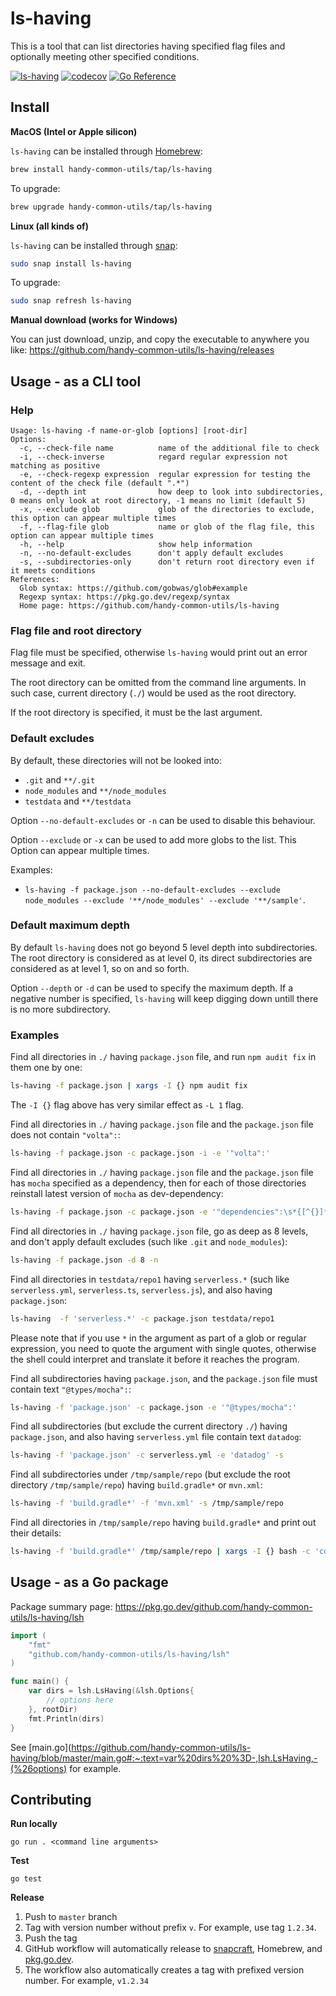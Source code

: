 # ls-having

This is a tool that can list directories having specified flag files and optionally meeting other specified conditions.

[![ls-having](https://snapcraft.io/ls-having/badge.svg)](https://snapcraft.io/ls-having)
[![codecov](https://codecov.io/gh/handy-common-utils/ls-having/branch/master/graph/badge.svg?token=CJLY2DXUAU)](https://codecov.io/gh/handy-common-utils/ls-having)
[![Go Reference](https://pkg.go.dev/badge/github.com/handy-common-utils/ls-having.svg)](https://pkg.go.dev/github.com/handy-common-utils/ls-having/lsh)

## Install

**MacOS (Intel or Apple silicon)**

`ls-having` can be installed through [Homebrew](https://brew.sh/):

```sh
brew install handy-common-utils/tap/ls-having
```

To upgrade:

```sh
brew upgrade handy-common-utils/tap/ls-having
```

**Linux (all kinds of)**

`ls-having` can be installed through [snap](https://snapcraft.io/docs/installing-snapd):

```sh
sudo snap install ls-having
```

To upgrade:

```sh
sudo snap refresh ls-having
```

**Manual download (works for Windows)**

You can just download, unzip, and copy the executable to anywhere you like:
https://github.com/handy-common-utils/ls-having/releases

## Usage - as a CLI tool

### Help

```
Usage: ls-having -f name-or-glob [options] [root-dir]
Options:
  -c, --check-file name          name of the additional file to check
  -i, --check-inverse            regard regular expression not matching as positive
  -e, --check-regexp expression  regular expression for testing the content of the check file (default ".*")
  -d, --depth int                how deep to look into subdirectories, 0 means only look at root directory, -1 means no limit (default 5)
  -x, --exclude glob             glob of the directories to exclude, this option can appear multiple times
  -f, --flag-file glob           name or glob of the flag file, this option can appear multiple times
  -h, --help                     show help information
  -n, --no-default-excludes      don't apply default excludes
  -s, --subdirectories-only      don't return root directory even if it meets conditions
References:
  Glob syntax: https://github.com/gobwas/glob#example
  Regexp syntax: https://pkg.go.dev/regexp/syntax
  Home page: https://github.com/handy-common-utils/ls-having
```

### Flag file and root directory

Flag file must be specified, otherwise `ls-having` would print out an error message and exit.

The root directory can be omitted from the command line arguments.
In such case, current directory (`./`) would be used as the root directory.

If the root directory is specified, it must be the last argument.

### Default excludes

By default, these directories will not be looked into:

- `.git` and `**/.git`
- `node_modules` and `**/node_modules`
- `testdata` and `**/testdata`

Option `--no-default-excludes` or `-n` can be used to disable this behaviour.

Option `--exclude` or `-x` can be used to add more globs to the list.
This Option can appear multiple times.

Examples:

- `ls-having -f package.json --no-default-excludes --exclude node_modules --exclude '**/node_modules' --exclude '**/sample'`.

### Default maximum depth

By default `ls-having` does not go beyond 5 level depth into subdirectories.
The root directory is considered as at level 0, its direct subdirectories are
considered as at level 1, so on and so forth.

Option `--depth` or `-d` can be used to specify the maximum depth.
If a negative number is specified, `ls-having` will keep digging down
untill there is no more subdirectory.

### Examples

Find all directories in `./` having `package.json` file,
and run `npm audit fix` in them one by one:

```sh
ls-having -f package.json | xargs -I {} npm audit fix
```

The `-I {}` flag above has very similar effect as `-L 1` flag.

Find all directories in `./` having `package.json` file
and the `package.json` file does not contain `"volta":`:

```sh
ls-having -f package.json -c package.json -i -e '"volta":'
```

Find all directories in `./` having `package.json` file
and the `package.json` file has `mocha` specified as a dependency,
then for each of those directories reinstall latest version of `mocha` as dev-dependency:

```sh
ls-having -f package.json -c package.json -e '"dependencies":\s*{[^{}]*"mocha":' | xargs -I {} bash -c 'cd {}; npm i -D mocha@latest'
```

Find all directories in `./` having `package.json` file,
go as deep as 8 levels, and don't apply default excludes
(such like `.git` and `node_modules`):

```sh
ls-having -f package.json -d 8 -n
```

Find all directories in `testdata/repo1` having `serverless.*`
(such like `serverless.yml`, `serverless.ts`, `serverless.js`),
and also having `package.json`:

```sh
ls-having  -f 'serverless.*' -c package.json testdata/repo1
```

Please note that if you use `*` in the argument as part of a
glob or regular expression, you need to quote the argument with single quotes,
otherwise the shell could interpret and translate it before it reaches the program.

Find all subdirectories having `package.json`,
and the `package.json` file must contain text `"@types/mocha":`:

```sh
ls-having -f 'package.json' -c package.json -e '"@types/mocha":'
```

Find all subdirectories (but exclude the current directory `./`)
having `package.json`,
and also having `serverless.yml` file contain text `datadog`:

```sh
ls-having -f 'package.json' -c serverless.yml -e 'datadog' -s
```

Find all subdirectories under `/tmp/sample/repo` (but exclude the root directory `/tmp/sample/repo`)
having `build.gradle*` or `mvn.xml`:

```sh
ls-having -f 'build.gradle*' -f 'mvn.xml' -s /tmp/sample/repo
```

Find all directories in `/tmp/sample/repo`
having `build.gradle*` and print out their details:

```sh
ls-having -f 'build.gradle*' /tmp/sample/repo | xargs -I {} bash -c 'cd {}; pwd; ls -l build.gradle*'
```

## Usage - as a Go package

Package summary page: https://pkg.go.dev/github.com/handy-common-utils/ls-having/lsh

```go
import (
	"fmt"
	"github.com/handy-common-utils/ls-having/lsh"
)

func main() {
	var dirs = lsh.LsHaving(&lsh.Options{
		// options here
	}, rootDir)
	fmt.Println(dirs)
}
```

See [main.go](https://github.com/handy-common-utils/ls-having/blob/master/main.go#:~:text=var%20dirs%20%3D-,lsh.LsHaving,-(%26options) for example.

## Contributing

**Run locally**

```
go run . <command line arguments>
```

**Test**

```
go test
```

**Release**

1. Push to `master` branch
2. Tag with version number without prefix `v`.
   For example, use tag `1.2.34`.
3. Push the tag
4. GitHub workflow will automatically release to
   [snapcraft](https://snapcraft.io/ls-having),
   Homebrew,
   and [pkg.go.dev](https://pkg.go.dev/github.com/handy-common-utils/ls-having).
5. The workflow also automatically creates a tag with prefixed version number.
   For example, `v1.2.34`